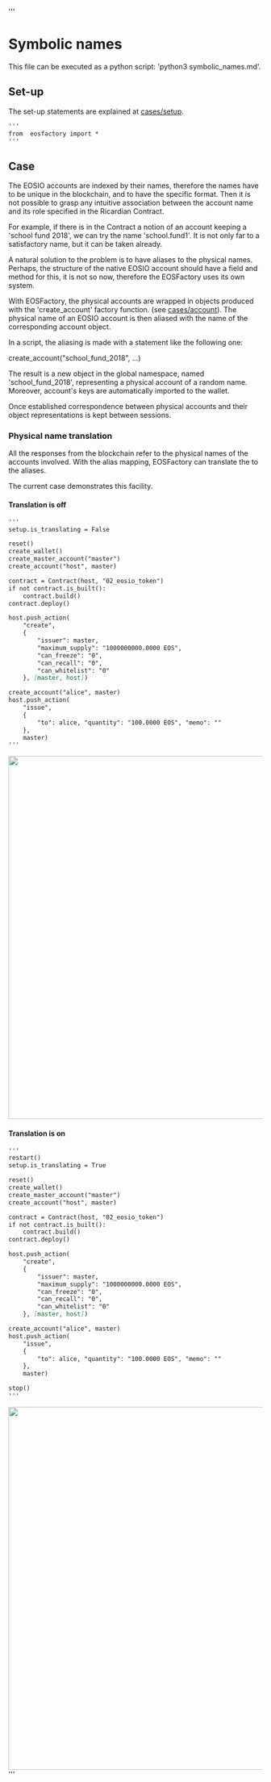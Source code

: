 '''
# Symbolic names

This file can be executed as a python script: 'python3 symbolic_names.md'.

## Set-up

The set-up statements are explained at <a href="setup.html">cases/setup</a>.

```md
'''
from  eosfactory import *
'''
```

## Case

The EOSIO accounts are indexed by their names, therefore the names have to be 
unique in the blockchain, and to have the specific format. Then it is not 
possible to grasp any intuitive association between the account name and its 
role specified in the Ricardian Contract. 

For example, if there is in the Contract a notion of an account keeping a 
'school fund 2018', we can try the name 'school.fund1'. It is not only far to
a satisfactory name, but it can be taken already.

A natural solution to the problem is to have aliases to the physical names. 
Perhaps, the structure of the native EOSIO account should have a field and 
method for this, it is not so now, therefore the EOSFactory uses its own system.

With EOSFactory, the physical accounts are wrapped in objects produced with the
'create_account' factory function. (see <a href="account.html">cases/account</a>). The physical name 
of an EOSIO account is then aliased with the name of the corresponding account 
object.

In a script, the aliasing is made with a statement like the following one:

create_account("school_fund_2018", ...)

The result is a new object in the global namespace, named 'school_fund_2018', 
representing a physical account of a random name. Moreover, account's keys are 
automatically imported to the wallet.

Once established correspondence between physical accounts and their object 
representations is kept between sessions.

### Physical name translation

All the responses from the blockchain refer to the physical names of the 
accounts involved. With the alias mapping, EOSFactory can translate the to the
aliases.

The current case demonstrates this facility.

#### Translation is off

```md
'''
setup.is_translating = False

reset()
create_wallet()
create_master_account("master")
create_account("host", master)

contract = Contract(host, "02_eosio_token")
if not contract.is_built():
    contract.build()
contract.deploy()

host.push_action(
    "create", 
    {
        "issuer": master,
        "maximum_supply": "1000000000.0000 EOS",
        "can_freeze": "0",
        "can_recall": "0",
        "can_whitelist": "0"
    }, [master, host])

create_account("alice", master)
host.push_action(
    "issue",
    {
        "to": alice, "quantity": "100.0000 EOS", "memo": ""
    },
    master)
'''
```

<img src="symbolic_names_images/symbolic_names_false.png" 
    onerror="this.src='../../../source/cases/symbolic_names_images/symbolic_names_false.png'"   
    width="720px"/>

#### Translation is on

```md
'''
restart()
setup.is_translating = True

reset()
create_wallet()
create_master_account("master")
create_account("host", master)

contract = Contract(host, "02_eosio_token")
if not contract.is_built():
    contract.build()
contract.deploy()

host.push_action(
    "create", 
    {
        "issuer": master,
        "maximum_supply": "1000000000.0000 EOS",
        "can_freeze": "0",
        "can_recall": "0",
        "can_whitelist": "0"
    }, [master, host])

create_account("alice", master)
host.push_action(
    "issue",
    {
        "to": alice, "quantity": "100.0000 EOS", "memo": ""
    },
    master)

stop()
'''
```

<img src="symbolic_names_images/symbolic_names_true.png" 
    onerror="this.src='../../../source/cases/symbolic_names_images/symbolic_names_true.png'"   
    width="720px"/>
'''
